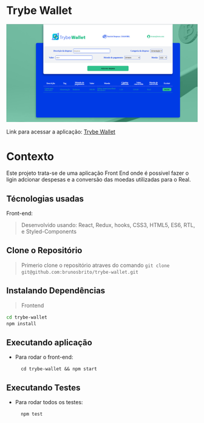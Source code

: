 # Trybe Wallet

![Tela do projeto](https://raw.githubusercontent.com/brunosbrito/trybe-wallet/main/public/tela-do-projeto.png)

Link para acessar a aplicação: [Trybe Wallet](https://brunosbrito.github.io/trybe-wallet/#/)

# Contexto
Este projeto trata-se de uma aplicação Front End onde é possivel fazer o ligin adcionar despesas e a conversão das moedas utilizadas para o Real.

## Técnologias usadas

Front-end:
> Desenvolvido usando: React, Redux, hooks, CSS3, HTML5, ES6, RTL, e Styled-Components

## Clone o Repositório

> Primerio clone o repositório atraves do comando 
```git clone git@github.com:brunosbrito/trybe-wallet.git```

## Instalando Dependências

> Frontend
```bash
cd trybe-wallet
npm install
``` 
## Executando aplicação

* Para rodar o front-end:

  ```
    cd trybe-wallet && npm start
  ```

## Executando Testes

* Para rodar todos os testes:

  ```
    npm test
  ```
